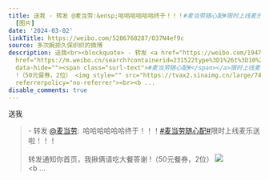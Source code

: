```yaml
---
title: 送我 - 转发 @麦当劳:&ensp;哈哈哈哈哈哈终于！！！#麦当劳随心配#限时上线麦乐送啦！！！ 转发通知你首页，我揪俩请吃大餐答谢 !（50元餐券，2位）
  [图片]
date: '2024-03-02'
linkTitle: https://weibo.com/5286768287/O37N4ef9c
source: 多次婉拒久保织织的微博
description: 送我<br><blockquote> - 转发 <a href="https://weibo.com/1947211342" target="_blank">@麦当劳</a>: 哈哈哈哈哈哈终于！！！<a
  href="https://m.weibo.cn/search?containerid=231522type%3D1%26t%3D10%26q%3D%23%E9%BA%A6%E5%BD%93%E5%8A%B3%E9%9A%8F%E5%BF%83%E9%85%8D%23&amp;extparam=%23%E9%BA%A6%E5%BD%93%E5%8A%B3%E9%9A%8F%E5%BF%83%E9%85%8D%23"
  data-hide=""><span class="surl-text">#麦当劳随心配#</span></a>限时上线麦乐送啦！！！<br> <br>转发通知你首页，我揪俩请吃大餐答谢
  !（50元餐券，2位） <img style="" src="https://tvax2.sinaimg.cn/large/7410164egy1hn9bjbllk2j21bw1yvb29.jpg"
  referrerpolicy="no-referrer"><br><b ...
disable_comments: true
---
```

送我<br><blockquote> - 转发 <a href="https://weibo.com/1947211342" target="_blank">@麦当劳</a>: 哈哈哈哈哈哈终于！！！<a href="https://m.weibo.cn/search?containerid=231522type%3D1%26t%3D10%26q%3D%23%E9%BA%A6%E5%BD%93%E5%8A%B3%E9%9A%8F%E5%BF%83%E9%85%8D%23&amp;extparam=%23%E9%BA%A6%E5%BD%93%E5%8A%B3%E9%9A%8F%E5%BF%83%E9%85%8D%23" data-hide=""><span class="surl-text">#麦当劳随心配#</span></a>限时上线麦乐送啦！！！<br> <br>转发通知你首页，我揪俩请吃大餐答谢 !（50元餐券，2位） <img style="" src="https://tvax2.sinaimg.cn/large/7410164egy1hn9bjbllk2j21bw1yvb29.jpg" referrerpolicy="no-referrer"><br><b ...